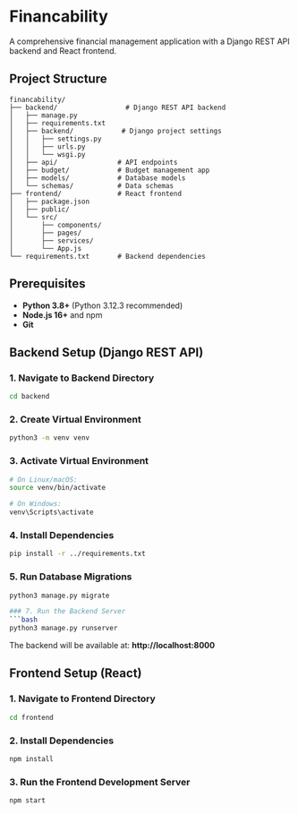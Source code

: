 # Financability

A comprehensive financial management application with a Django REST API backend and React frontend.

## Project Structure

```
financability/
├── backend/                 # Django REST API backend
│   ├── manage.py
│   ├── requirements.txt
│   ├── backend/            # Django project settings
│   │   ├── settings.py
│   │   ├── urls.py
│   │   └── wsgi.py
│   ├── api/               # API endpoints
│   ├── budget/            # Budget management app
│   ├── models/            # Database models
│   └── schemas/           # Data schemas
├── frontend/              # React frontend
│   ├── package.json
│   ├── public/
│   └── src/
│       ├── components/
│       ├── pages/
│       ├── services/
│       └── App.js
└── requirements.txt       # Backend dependencies
```

## Prerequisites

- **Python 3.8+** (Python 3.12.3 recommended)
- **Node.js 16+** and npm
- **Git**

## Backend Setup (Django REST API)

### 1. Navigate to Backend Directory
```bash
cd backend
```

### 2. Create Virtual Environment
```bash
python3 -m venv venv
```

### 3. Activate Virtual Environment
```bash
# On Linux/macOS:
source venv/bin/activate

# On Windows:
venv\Scripts\activate
```

### 4. Install Dependencies
```bash
pip install -r ../requirements.txt
```

### 5. Run Database Migrations
```bash
python3 manage.py migrate

### 7. Run the Backend Server
```bash
python3 manage.py runserver
```

The backend will be available at: **http://localhost:8000**

## Frontend Setup (React)

### 1. Navigate to Frontend Directory
```bash
cd frontend
```

### 2. Install Dependencies
```bash
npm install
```

### 3. Run the Frontend Development Server
```bash
npm start